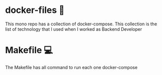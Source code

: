 # docker-files 🐳
This mono repo has a collection of docker-compose. This collection is the list of technology that I used when I worked as Backend Developer

# Makefile 💻
The Makefile has all command to run each one docker-compose
